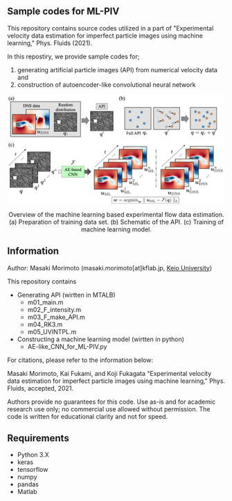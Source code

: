 ## Sample codes for ML-PIV

This repository contains source codes utilized in a part of "Experimental velocity data estimation for imperfect particle images using machine learning," Phys. Fluids (2021).

In this repostiry, we provide sample codes for;
1. generating artificial particle images (API) from numerical velocity data and
2. construction of autoencoder-like convolutional neural network

![alt text](https://github.com//Masaki-Morimoto/ML-PIV/blob/images/fig02_overview.png?raw=true)

<div style="text-align: center;">Overview of the machine learning based experimental flow data estimation. 
(a) Preparation of training data set.
(b) Schematic of the API.
(c) Training of machine learning model.</div>

## Information

Author: Masaki Morimoto (masaki.morimoto[at]kflab.jp, [Keio University](https://kflab.jp/ja/))

This repository contains

- Generating API (wirtten in MTALB)
  - m01_main.m
  - m02_F_intensity.m
  - m03_F_make_API.m
  - m04_RK3.m
  - m05_UVINTPL.m
- Constructing a machine learning model (wirtten in python)
  - AE-like_CNN_for_ML-PIV.py

For citations, please refer to the information below:

Masaki Morimoto, Kai Fukami, and Koji Fukagata "Experimental velocity data estimation for imperfect particle images using machine learning," Phys. Fluids, accepted, 2021.

Authors provide no guarantees for this code.
Use as-is and for academic research use only; no commercial use allowed without permission.
The code is written for educational clarity and not for speed.

## Requirements
- Python 3.X
- keras
- tensorflow
- numpy
- pandas
- Matlab
